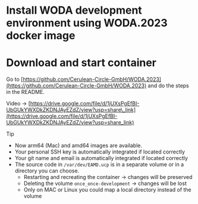 # Install WODA development environment using WODA.2023 docker image

# Download and start container

Go to [https://github.com/Cerulean-Circle-GmbH/WODA.2023](https://github.com/Cerulean-Circle-GmbH/WODA.2023) and do the steps in the README.

Video → [https://drive.google.com/file/d/1jUXsPgEfBI-UbGUkYWXDkZKDNJAyEZdZ/view?usp=share\_link](https://drive.google.com/file/d/1jUXsPgEfBI-UbGUkYWXDkZKDNJAyEZdZ/view?usp=share_link)

> [!TIP]
> - Now arm64 (Mac) and amd64 images are available.
> - Your personal SSH key is automatically integrated if located correctly
> - Your git name and email is automatically integrated if located correctly
> - The source code in `/var/dev/EAMD.ucp` is in a separate volume or in a directory you can choose.
>   - Restarting and recreating the container → changes will be preserved
>   - Deleting the volume `once_once-development` → changes will be lost
>   - Only on MAC or Linux you could map a local directory instead of the volume